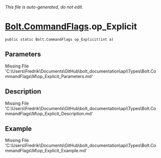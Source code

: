 *This file is auto-generated, do not edit.*

# [Bolt.CommandFlags](Types/Bolt.CommandFlags.md).op_Explicit
`public static Bolt.CommandFlags op_Explicit(int a)`
## Parameters
Missing File 'C:\Users\Fredrik\Documents\GitHub\bolt_documentation\api\Types\Bolt.CommandFlags\M\op_Explicit_Parameters.md'
## Description
Missing File 'C:\Users\Fredrik\Documents\GitHub\bolt_documentation\api\Types\Bolt.CommandFlags\M\op_Explicit_Description.md'
## Example
Missing File 'C:\Users\Fredrik\Documents\GitHub\bolt_documentation\api\Types\Bolt.CommandFlags\M\op_Explicit_Example.md'
